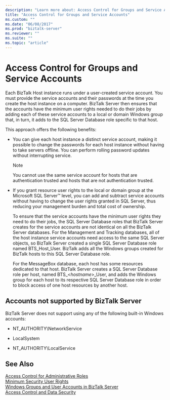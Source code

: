 ```yaml
---
description: "Learn more about: Access Control for Groups and Service Accounts"
title: "Access Control for Groups and Service Accounts"
ms.custom: ""
ms.date: "06/08/2017"
ms.prod: "biztalk-server"
ms.reviewer: ""
ms.suite: ""
ms.topic: "article"
---
```

# Access Control for Groups and Service Accounts
Each BizTalk Host instance runs under a user-created service account. You must provide the service accounts and their passwords at the time you create the host instance on a computer. BizTalk Server then ensures that the accounts have the minimum user rights needed to do their jobs by adding each of these service accounts to a local or domain Windows group that, in turn, it adds to the SQL Server Database role specific to that host.  
  
 This approach offers the following benefits:  
  
- You can give each host instance a distinct service account, making it possible to change the passwords for each host instance without having to take servers offline. You can perform rolling password updates without interrupting service.  
  
  > [!NOTE]
  >  You cannot use the same service account for hosts that are authentication trusted and hosts that are not authentication trusted.  
  
- If you grant resource user rights to the local or domain group at the Microsoft SQL Server™ level, you can add and subtract service accounts without having to change the user rights granted in SQL Server, thus reducing your management burden and total cost of ownership.  
  
  To ensure that the service accounts have the minimum user rights they need to do their jobs, the SQL Server Database roles that BizTalk Server creates for the service accounts are not identical on all the BizTalk Server databases. For the Management and Tracking databases, all of the host instance service accounts need access to the same SQL Server objects, so BizTalk Server created a single SQL Server Database role named BTS_Host_User. BizTalk adds all the Windows groups created for BizTalk hosts to this SQL Server Database role.  
  
  For the MessageBox database, each host has some resources dedicated to that host. BizTalk Server creates a SQL Server Database role per host, named BTS_\<*hostname*\>_User, and adds the Windows group for each host to its respective SQL Server Database role in order to block access of one host resources by another host.  
  
## Accounts not supported by BizTalk Server  
 BizTalk Server does not support using any of the following built-in Windows accounts:  
  
-   NT_AUTHORITY\NetworkService  
  
-   LocalSystem  
  
-   NT_AUTHORITY\LocalService  
  
## See Also  
 [Access Control for Administrative Roles](../core/access-control-for-administrative-roles.md)   
 [Minimum Security User Rights](../core/minimum-security-user-rights.md)   
 [Windows Groups and User Accounts in BizTalk Server](../core/windows-groups-and-user-accounts-in-biztalk-server.md)   
 [Access Control and Data Security](../core/access-control-and-data-security.md)
